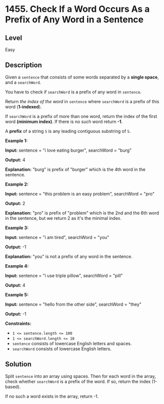# 1455. Check If a Word Occurs As a Prefix of Any Word in a Sentence
## Level
Easy

## Description
Given a `sentence` that consists of some words separated by a **single space**, and a `searchWord`.

You have to check if `searchWord` is a prefix of any word in `sentence`.

Return *the index of the word* in `sentence` where `searchWord` is a prefix of this word (**1-indexed**).

If `searchWord` is a prefix of more than one word, return the index of the first word **(minimum index)**. If there is no such word return **-1**.

A **prefix** of a string `S` is any leading contiguous substring of `S`.

**Example 1:**

**Input:** sentence = "i love eating burger", searchWord = "burg"

**Output:** 4

**Explanation:** "burg" is prefix of "burger" which is the 4th word in the sentence.

**Example 2:**

**Input:** sentence = "this problem is an easy problem", searchWord = "pro"

**Output:** 2

**Explanation:** "pro" is prefix of "problem" which is the 2nd and the 6th word in the sentence, but we return 2 as it's the minimal index.

**Example 3:**

**Input:** sentence = "i am tired", searchWord = "you"

**Output:** -1

**Explanation:** "you" is not a prefix of any word in the sentence.

**Example 4:**

**Input:** sentence = "i use triple pillow", searchWord = "pill"

**Output:** 4

**Example 5:**

**Input:** sentence = "hello from the other side", searchWord = "they"

**Output:** -1

**Constraints:**

* `1 <= sentence.length <= 100`
* `1 <= searchWord.length <= 10`
* `sentence` consists of lowercase English letters and spaces.
* `searchWord` consists of lowercase English letters.

## Solution
Split `sentence` into an array using spaces. Then for each word in the array, check whether `searchWord` is a prefix of the word. If so, return the index (1-based).

If no such a word exists in the array, return -1.
